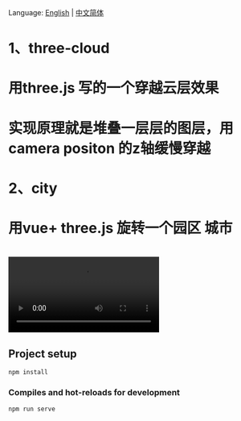 Language: [English](README.md) | [中文简体](README-ZH.md)
# 1、three-cloud
# 用three.js 写的一个穿越云层效果
# 实现原理就是堆叠一层层的图层，用camera positon 的z轴缓慢穿越



# 2、city
# 用vue+ three.js 旋转一个园区 城市
#

<video src="./public/v1.mp4"></video>

## Project setup
```
npm install
```

### Compiles and hot-reloads for development
```
npm run serve
```




